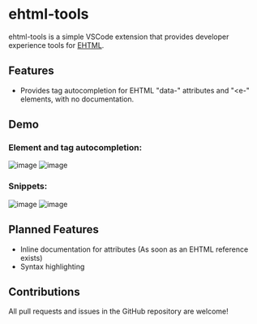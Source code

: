 # ehtml-tools

ehtml-tools is a simple VSCode extension that provides developer experience tools for [EHTML](https://github.com/Guseyn/ehtml).

## Features

* Provides tag autocompletion for EHTML "data-" attributes and "<e-" elements, with no documentation.

## Demo

### Element and tag autocompletion:
![image](https://github.com/user-attachments/assets/fd6ca954-4690-4a2d-9015-da6ffb7b057a)
![image](https://github.com/user-attachments/assets/99a58668-f545-4b23-9a30-e3fc1cd5d1bb)


### Snippets:
![image](https://github.com/user-attachments/assets/931c665a-3e68-45ec-aae8-65b1685de312)
![image](https://github.com/user-attachments/assets/96ef7dc1-61a9-48d9-9076-2ec2c79e1420)


## Planned Features

* Inline documentation for attributes (As soon as an EHTML reference exists)
* Syntax highlighting

## Contributions

All pull requests and issues in the GitHub repository are welcome!
